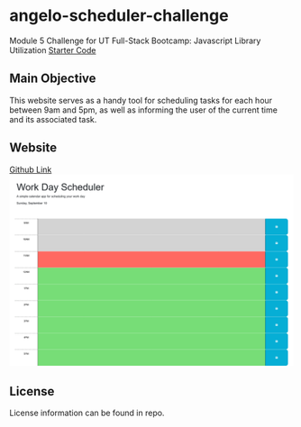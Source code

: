 # angelo-scheduler-challenge
Module 5 Challenge for UT Full-Stack Bootcamp: Javascript Library Utilization
[Starter Code](https://github.com/coding-boot-camp/crispy-octo-meme)

## Main Objective
This website serves as a handy tool for scheduling tasks for each hour between 9am and 5pm, as well as informing the user of the current time and its associated task.

## Website
[Github Link](https://whatnameshouldiuse.github.io/angelo-scheduler-challenge/)
![Screenshot of the Deployed Webpage](./assets/Screenshot.png)

## License
License information can be found in repo.